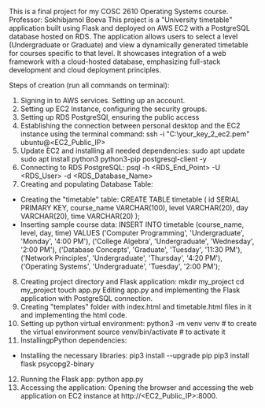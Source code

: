 This is a final project for my COSC 2610 Operating Systems course. Professor: Sokhibjamol Boeva
This project is a "University timetable" application built using Flask and deployed on AWS EC2 with a PostgreSQL database hosted on RDS.
The application allows users to select a level (Undergraduate or Graduate) and view a dynamically generated timetable for courses specific to that level.
It showcases integration of a web framework with a cloud-hosted database, emphasizing full-stack development and cloud deployment principles.

Steps of creation (run all commands on terminal):
1. Signing in to AWS services. Setting up an account.
2. Setting up EC2 Instance, configuring the security groups.
3. Setting up RDS PostgreSQl, ensuring the public access
4. Establishing the connection between personal desktop and the EC2 instance using the terminal command:
ssh -i "C:\your_key_2_ec2.pem" ubuntu@<EC2_Public_IP>
5. Update EC2 and installing all needed dependencies:
sudo apt update
sudo apt install python3 python3-pip postgresql-client -y
6. Connecting to RDS PostgreSQL:
psql -h <RDS_End_Point> -U <RDS_User> -d <RDS_Database_Name>
7. Creating and populating Database Table:
- Creating the "timetable" table:
CREATE TABLE timetable (
    id SERIAL PRIMARY KEY,
    course_name VARCHAR(100),
    level VARCHAR(20),
    day VARCHAR(20),
    time VARCHAR(20)
);
- Inserting sample course data:
INSERT INTO timetable (course_name, level, day, time)
VALUES
    ('Computer Programming', 'Undergraduate', 'Monday', '4:00 PM'),
    ('College Algebra', 'Undergraduate', 'Wednesday', '2:00 PM'),
    ('Database Concepts', 'Graduate', 'Tuesday', '11:30 PM'),
    ('Network Principles', 'Undergraduate', 'Thursday', '4:20 PM'),
    ('Operating Systems', 'Undergraduate', 'Tuesday', '2:00 PM');
8. Creating project directory and Flask application:
mkdir my_project
cd my_project
touch app.py
Editing app.py and implementing the Flask application with PostgreSQL connection.
9. Creating "templates" folder with index.html and timetable.html files in it and implementing the html code.
10. Setting up python virtual environment:
python3 -m venv venv # to create the virtual environment
source venv/bin/activate # to activate it
11. InstallingpPython dependencies:
- Installing the necessary libraries:
pip3 install --upgrade pip
pip3 install flask psycopg2-binary
12. Running the Flask app:
python app.py
13. Accessing the application:
Opening the browser and accessing the web application on EC2 instance at http://<EC2_Public_IP>:8000.
